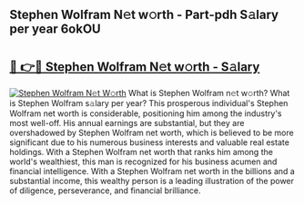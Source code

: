 ## Stephen Wolfram N𝚎t w𝚘rth - Part-pdh S𝚊lary per year 6okOU

# <h2><a href="http://gc4naz.nevu.top/?p=Stephen+Wolfram">🔗 👉🔴 Stephen Wolfram N𝚎t w𝚘rth - S𝚊lary</a></h2>

[![Stephen Wolfram N𝚎t W𝚘rth](https://i.imgur.com/Oavwk0R.jpeg)](http://gc4naz.nevu.top/?p=Stephen+Wolfram)
What is Stephen Wolfram n𝚎t w𝚘rth? What is Stephen Wolfram s𝚊lary per year?
This prosperous individual's Stephen Wolfram net worth is considerable, positioning him among the industry's most well-off. His annual earnings are substantial, but they are overshadowed by Stephen Wolfram net worth, which is believed to be more significant due to his numerous business interests and valuable real estate holdings. With a Stephen Wolfram net worth that ranks him among the world's wealthiest, this man is recognized for his business acumen and financial intelligence. With a Stephen Wolfram net worth in the billions and a substantial income, this wealthy person is a leading illustration of the power of diligence, perseverance, and financial brilliance.
